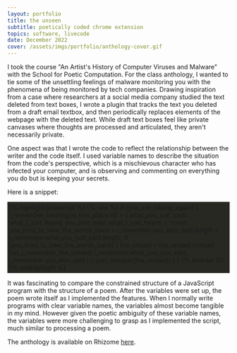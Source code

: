 ```yaml
---
layout: portfolio
title: the unseen
subtitle: poetically coded chrome extension
topics: software, livecode
date: December 2022
cover: /assets/imgs/portfolio/anthology-cover.gif
---
```


I took the course "An Artist's History of Computer Viruses and Malware" with the School for Poetic Computation.
For the class anthology, I wanted to tie some of the unsettling feelings of malware monitoring you with the phenomena of being monitored by tech companies. Drawing inspiration from a case where researchers at a social media company studied the text deleted from text boxes, I wrote a plugin that tracks the text you deleted from a draft email textbox, and then periodically replaces elements of the webpage with the deleted text. While draft text boxes feel like private canvases where thoughts are processed and articulated, they aren't necessarily private.

One aspect was that I wrote the code to reflect the relationship between the writer and the code itself. I used variable names to describe the situation from the code's perspective, which is a mischievous character who has infected your computer, and is observing and commenting on everything you do but is keeping your secrets.

Here is a snippet:

<div style="background-color: rgb(39, 40, 34); padding: 4px; text-wrap: wrap; font-size: 14px">
{% highlight javascript %}
{% raw %}
if (you_are_talking_again) {
    i_remember_hearing[in_this_place.id] = {
        what_you_just_said: what_i_just_heard, 
        you_also_said: what_i_just_heard, 
    };
    const you_tried_to_take_the_words_back = 
      i_remember.you_also_said.length > i_remember.what_you_just_said.length;
    if (you_tried_to_take_the_words_back) {
        the_unsaid = the_unsaid.concat(
            but_i_remember_the_unsaid(
                i_remember.what_you_just_said,
                i_remember.you_also_said
            )
        );
        just_whisper(the_unsaid);
    }
}
{% endraw %}
{% endhighlight %}
</div>

It was fascinating to compare the constrained structure of a JavaScript program with the structure of a poem. After the variables were set up, the poem wrote itself as I implemented the features. When I normally write programs with clear variable names, the variables almost become tangible in my mind. However given the poetic ambiguity of these variable names, the variables were more challenging to grasp as I implemented the script, much similar to processing a poem.

The anthology is available on Rhizome [here](https://rhizome.org/events/sfpc_malware_anthologyzip-launch-event/).